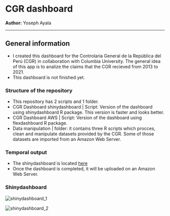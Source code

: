 # CGR dashboard
**Author:** Yoseph Ayala

---
## General information
- I created this dashboard for the Controlaría General de la República del Perú (CGR) in collaboration with Columbia University. The general idea of this app is to analize the claims that the CGR recieved from 2013 to 2021.
- This dashboard is not finished yet.

### Structure of the repository 
- This repository has 2 scripts and 1 folder.
- CGR Dashboard shinydashboard | Script: Version of the dashboard using shinydashboard R package. This version is faster and looks better.
- CGR Dashboard AWS | Script: Version of the dashboard using flexdashboard R package. 
- Data manipulation | folder: it contains three R scripts which procces, clean and manipulate datasets provided by the CGR. Some of those datasets are imported from an Amazon Web Server. 

### Temporal output
- The shinydashboard is located [here](https://cglmjx-yoseph10.shinyapps.io/cgr_dashboard_shinydashboard/) 
- Once the dashboard is completed, it will be uploaded on an Amazon Web Server.

### Shinydashboard 
![shinydashboard_1](https://user-images.githubusercontent.com/70246254/171031762-97699fb3-5746-4fc7-85e9-0ebc22e0493d.jpg)

![shinydashboard_2](https://user-images.githubusercontent.com/70246254/171031766-e1ef8fa4-b166-452b-b235-3b9f2ffc0850.jpg)



